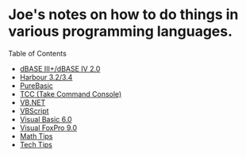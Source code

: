 <title>Joe's Notes</title>

# Joe's notes on how to do things in various programming languages.

Table of Contents
* [dBASE III+/dBASE IV 2.0](https://joec4281.github.io/dBase.html)
* [Harbour 3.2/3.4](https://joec4281.github.io/Harbour.html)
* [PureBasic](https://joec4281.github.io/PureBasic.html)
* [TCC (Take Command Console)](https://joec4281.github.io/TCC.html)
* [VB.NET](https://joec4281.github.io/VB.NET.html)
* [VBScript](https://joec4281.github.io/VBScript.html)
* [Visual Basic 6.0](https://joec4281.github.io/Visual-Basic-6.0.html)
* [Visual FoxPro 9.0](https://joec4281.github.io/Visual-FoxPro.html)
* [Math Tips](https://twitter.com/JoeC4281/timelines/1612512630039535620)
* [Tech Tips](https://twitter.com/JoeC4281/timelines/1612512033802518530)